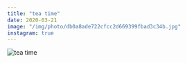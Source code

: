 ```yaml
---
title: "tea time"
date: 2020-03-21
image: "/img/photo/db0a8ade722cfcc2d669399fbad3c34b.jpg"
instagram: true
---
```


![tea time](/img/photo/db0a8ade722cfcc2d669399fbad3c34b.jpg)
